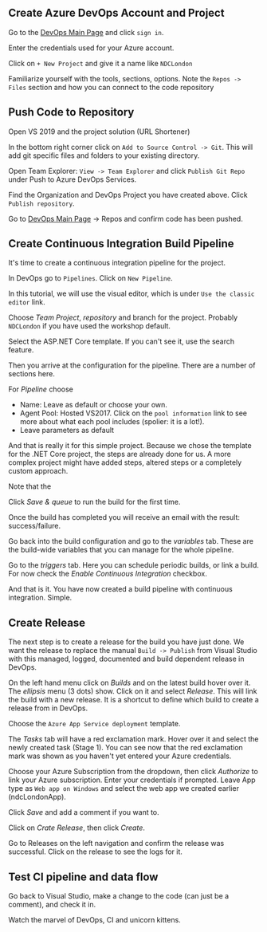 ## Create Azure DevOps Account and Project

Go to the [DevOps Main Page](https://dev.azure.com) and click `sign in`.

Enter the credentials used for your Azure account.

Click on `+ New Project` and give it a name like `NDCLondon`

Familiarize yourself with the tools, sections, options. Note the `Repos -> Files` section and how you can connect to the code repository

## Push Code to Repository

Open VS 2019 and the project solution (URL Shortener)

In the bottom right corner click on `Add to Source Control -> Git`. This will add git specific files and folders to your existing directory.

Open Team Explorer: `View -> Team Explorer` and click `Publish Git Repo` under Push to Azure DevOps Services.

Find the Organization and DevOps Project you have created above. Click `Publish repository`.

Go to [DevOps Main Page](https://dev.azure.com) -> Repos and confirm code has been pushed. 

## Create Continuous Integration Build Pipeline

It's time to create a continuous integration pipeline for the project.

In DevOps go to `Pipelines`. Click on `New Pipeline`. 

In this tutorial, we will use the visual editor, which is under `Use the classic editor` link.

Choose _Team Project_, _repository_ and branch for the project. Probably `NDCLondon` if you have used the workshop default. 

Select the ASP.NET Core template. If you can't see it, use the search feature.

Then you arrive at the configuration for the pipeline. There are a number of sections here.

For _Pipeline_ choose 
- Name: Leave as default or choose your own.
- Agent Pool: Hosted VS2017. Click on the `pool information` link to see more about what each pool includes (spolier: it is a lot!).
- Leave parameters as default

And that is really it for this simple project. Because we chose the template for the .NET Core project, the steps are already done for us. A more complex project might have added steps, altered steps or a completely custom approach. 

Note that the 

Click _Save & queue_ to run the build for the first time. 

Once the build has completed you will receive an email with the result: success/failure. 

Go back into the build configuration and go to the _variables_ tab. These are the build-wide variables that you can manage for the whole pipeline. 

Go to the _triggers_ tab. Here you can schedule periodic builds, or link a build. For now check the _Enable Continuous Integration_ checkbox. 

And that is it. You have now created a build pipeline with continuous integration. Simple. 

## Create Release

The next step is to create a release for the build you have just done. We want the release to replace the manual `Build -> Publish` from Visual Studio with this managed, logged, documented and build dependent release in DevOps.

On the left hand menu click on _Builds_ and on the latest build hover over it. The *ellipsis* menu (3 dots) show. Click on it and select _Release_. This will link the build with a new release. It is a shortcut to define which build to create a release from in DevOps. 

Choose the `Azure App Service deployment` template. 

The _Tasks_ tab will have a red exclamation mark. Hover over it and select the newly created task (Stage 1). You can see now that the red exclamation mark was shown as you haven't yet entered your Azure credentials. 

Choose your Azure Subscription from the dropdown, then click _Authorize_ to link your Azure subscription. Enter your credentials if prompted. Leave App type as `Web app on Windows` and select the web app we created earlier (ndcLondonApp).

Click _Save_ and add a comment if you want to. 

Click on _Crate Release_, then click _Create_.

Go to Releases on the left navigation and confirm the release was successful. Click on the release to see the logs for it. 

## Test CI pipeline and data flow

Go back to Visual Studio, make a change to the code (can just be a comment), and check it in. 

Watch the marvel of DevOps, CI and unicorn kittens.